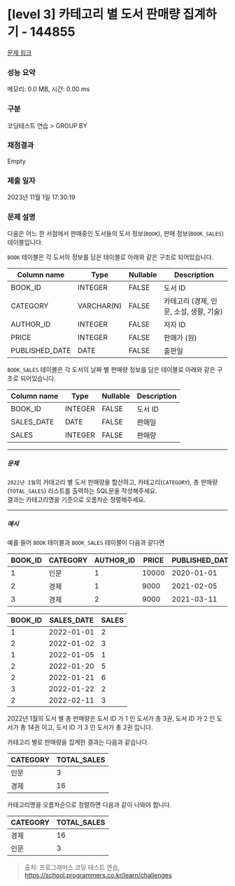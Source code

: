 # [level 3] 카테고리 별 도서 판매량 집계하기 - 144855 

[문제 링크](https://school.programmers.co.kr/learn/courses/30/lessons/144855?language=oracle) 

### 성능 요약

메모리: 0.0 MB, 시간: 0.00 ms

### 구분

코딩테스트 연습 > GROUP BY

### 채점결과

Empty

### 제출 일자

2023년 11월 1일 17:30:19

### 문제 설명

<p style="user-select: auto;">다음은 어느 한 서점에서 판매중인 도서들의 도서 정보(<code style="user-select: auto;">BOOK</code>), 판매 정보(<code style="user-select: auto;">BOOK_SALES</code>) 테이블입니다.</p>

<p style="user-select: auto;"><code style="user-select: auto;">BOOK</code> 테이블은 각 도서의 정보를 담은 테이블로 아래와 같은 구조로 되어있습니다.</p>
<table class="table" style="user-select: auto;">
        <thead style="user-select: auto;"><tr style="user-select: auto;">
<th style="user-select: auto;">Column name</th>
<th style="user-select: auto;">Type</th>
<th style="user-select: auto;">Nullable</th>
<th style="user-select: auto;">Description</th>
</tr>
</thead>
        <tbody style="user-select: auto;"><tr style="user-select: auto;">
<td style="user-select: auto;">BOOK_ID</td>
<td style="user-select: auto;">INTEGER</td>
<td style="user-select: auto;">FALSE</td>
<td style="user-select: auto;">도서 ID</td>
</tr>
<tr style="user-select: auto;">
<td style="user-select: auto;">CATEGORY</td>
<td style="user-select: auto;">VARCHAR(N)</td>
<td style="user-select: auto;">FALSE</td>
<td style="user-select: auto;">카테고리 (경제, 인문, 소설, 생활, 기술)</td>
</tr>
<tr style="user-select: auto;">
<td style="user-select: auto;">AUTHOR_ID</td>
<td style="user-select: auto;">INTEGER</td>
<td style="user-select: auto;">FALSE</td>
<td style="user-select: auto;">저자 ID</td>
</tr>
<tr style="user-select: auto;">
<td style="user-select: auto;">PRICE</td>
<td style="user-select: auto;">INTEGER</td>
<td style="user-select: auto;">FALSE</td>
<td style="user-select: auto;">판매가 (원)</td>
</tr>
<tr style="user-select: auto;">
<td style="user-select: auto;">PUBLISHED_DATE</td>
<td style="user-select: auto;">DATE</td>
<td style="user-select: auto;">FALSE</td>
<td style="user-select: auto;">출판일</td>
</tr>
</tbody>
      </table>
<p style="user-select: auto;"><code style="user-select: auto;">BOOK_SALES</code> 테이블은 각 도서의 날짜 별 판매량 정보를 담은 테이블로 아래와 같은 구조로 되어있습니다.</p>
<table class="table" style="user-select: auto;">
        <thead style="user-select: auto;"><tr style="user-select: auto;">
<th style="user-select: auto;">Column name</th>
<th style="user-select: auto;">Type</th>
<th style="user-select: auto;">Nullable</th>
<th style="user-select: auto;">Description</th>
</tr>
</thead>
        <tbody style="user-select: auto;"><tr style="user-select: auto;">
<td style="user-select: auto;">BOOK_ID</td>
<td style="user-select: auto;">INTEGER</td>
<td style="user-select: auto;">FALSE</td>
<td style="user-select: auto;">도서 ID</td>
</tr>
<tr style="user-select: auto;">
<td style="user-select: auto;">SALES_DATE</td>
<td style="user-select: auto;">DATE</td>
<td style="user-select: auto;">FALSE</td>
<td style="user-select: auto;">판매일</td>
</tr>
<tr style="user-select: auto;">
<td style="user-select: auto;">SALES</td>
<td style="user-select: auto;">INTEGER</td>
<td style="user-select: auto;">FALSE</td>
<td style="user-select: auto;">판매량</td>
</tr>
</tbody>
      </table>
<hr style="user-select: auto;">

<h5 style="user-select: auto;">문제</h5>

<p style="user-select: auto;"><code style="user-select: auto;">2022년 1월</code>의 카테고리 별 도서 판매량을 합산하고, 카테고리(<code style="user-select: auto;">CATEGORY</code>), 총 판매량(<code style="user-select: auto;">TOTAL_SALES</code>) 리스트를 출력하는 SQL문을 작성해주세요. <br style="user-select: auto;">
결과는 카테고리명을 기준으로 오름차순 정렬해주세요.</p>

<hr style="user-select: auto;">

<h5 style="user-select: auto;">예시</h5>

<p style="user-select: auto;">예를 들어 <code style="user-select: auto;">BOOK</code> 테이블과 <code style="user-select: auto;">BOOK_SALES</code> 테이블이 다음과 같다면</p>
<table class="table" style="user-select: auto;">
        <thead style="user-select: auto;"><tr style="user-select: auto;">
<th style="user-select: auto;">BOOK_ID</th>
<th style="user-select: auto;">CATEGORY</th>
<th style="user-select: auto;">AUTHOR_ID</th>
<th style="user-select: auto;">PRICE</th>
<th style="user-select: auto;">PUBLISHED_DATE</th>
</tr>
</thead>
        <tbody style="user-select: auto;"><tr style="user-select: auto;">
<td style="user-select: auto;">1</td>
<td style="user-select: auto;">인문</td>
<td style="user-select: auto;">1</td>
<td style="user-select: auto;">10000</td>
<td style="user-select: auto;">2020-01-01</td>
</tr>
<tr style="user-select: auto;">
<td style="user-select: auto;">2</td>
<td style="user-select: auto;">경제</td>
<td style="user-select: auto;">1</td>
<td style="user-select: auto;">9000</td>
<td style="user-select: auto;">2021-02-05</td>
</tr>
<tr style="user-select: auto;">
<td style="user-select: auto;">3</td>
<td style="user-select: auto;">경제</td>
<td style="user-select: auto;">2</td>
<td style="user-select: auto;">9000</td>
<td style="user-select: auto;">2021-03-11</td>
</tr>
</tbody>
      </table><table class="table" style="user-select: auto;">
        <thead style="user-select: auto;"><tr style="user-select: auto;">
<th style="user-select: auto;">BOOK_ID</th>
<th style="user-select: auto;">SALES_DATE</th>
<th style="user-select: auto;">SALES</th>
</tr>
</thead>
        <tbody style="user-select: auto;"><tr style="user-select: auto;">
<td style="user-select: auto;">1</td>
<td style="user-select: auto;">2022-01-01</td>
<td style="user-select: auto;">2</td>
</tr>
<tr style="user-select: auto;">
<td style="user-select: auto;">2</td>
<td style="user-select: auto;">2022-01-02</td>
<td style="user-select: auto;">3</td>
</tr>
<tr style="user-select: auto;">
<td style="user-select: auto;">1</td>
<td style="user-select: auto;">2022-01-05</td>
<td style="user-select: auto;">1</td>
</tr>
<tr style="user-select: auto;">
<td style="user-select: auto;">2</td>
<td style="user-select: auto;">2022-01-20</td>
<td style="user-select: auto;">5</td>
</tr>
<tr style="user-select: auto;">
<td style="user-select: auto;">2</td>
<td style="user-select: auto;">2022-01-21</td>
<td style="user-select: auto;">6</td>
</tr>
<tr style="user-select: auto;">
<td style="user-select: auto;">3</td>
<td style="user-select: auto;">2022-01-22</td>
<td style="user-select: auto;">2</td>
</tr>
<tr style="user-select: auto;">
<td style="user-select: auto;">2</td>
<td style="user-select: auto;">2022-02-11</td>
<td style="user-select: auto;">3</td>
</tr>
</tbody>
      </table>
<p style="user-select: auto;">2022년 1월의 도서 별 총 판매량은 도서 ID 가 1 인 도서가 총 3권, 도서 ID 가 2 인 도서가 총 14권 이고, 도서 ID 가 3 인 도서가 총 2권 입니다.</p>

<p style="user-select: auto;">카테고리 별로 판매량을 집계한 결과는 다음과 같습니다.</p>
<table class="table" style="user-select: auto;">
        <thead style="user-select: auto;"><tr style="user-select: auto;">
<th style="user-select: auto;">CATEGORY</th>
<th style="user-select: auto;">TOTAL_SALES</th>
</tr>
</thead>
        <tbody style="user-select: auto;"><tr style="user-select: auto;">
<td style="user-select: auto;">인문</td>
<td style="user-select: auto;">3</td>
</tr>
<tr style="user-select: auto;">
<td style="user-select: auto;">경제</td>
<td style="user-select: auto;">16</td>
</tr>
</tbody>
      </table>
<p style="user-select: auto;">카테고리명을 오름차순으로 정렬하면 다음과 같이 나와야 합니다.</p>
<table class="table" style="user-select: auto;">
        <thead style="user-select: auto;"><tr style="user-select: auto;">
<th style="user-select: auto;">CATEGORY</th>
<th style="user-select: auto;">TOTAL_SALES</th>
</tr>
</thead>
        <tbody style="user-select: auto;"><tr style="user-select: auto;">
<td style="user-select: auto;">경제</td>
<td style="user-select: auto;">16</td>
</tr>
<tr style="user-select: auto;">
<td style="user-select: auto;">인문</td>
<td style="user-select: auto;">3</td>
</tr>
</tbody>
      </table>

> 출처: 프로그래머스 코딩 테스트 연습, https://school.programmers.co.kr/learn/challenges
